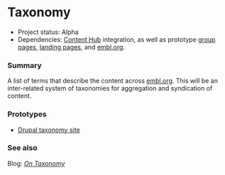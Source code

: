 # Taxonomy

- Project status: Alpha
- Dependencies: [Content Hub](content-hub.md) integration, as well as prototype [group pages](group-pages.md), [landing pages](landing-pages.md), and [embl.org](embl-org.md).

### Summary

A list of terms that describe the content across [embl.org](embl-org.md). This will be an inter-related system of taxonomies for aggregation and syndication of content. 

### Prototypes

- [Drupal taxonomy site](http://dev-embl-taxonomies.pantheonsite.io/)


### See also

Blog: [*On Taxonomy*](https://blogs.embl.org/communications/2018/06/11/on-taxonomy/)
